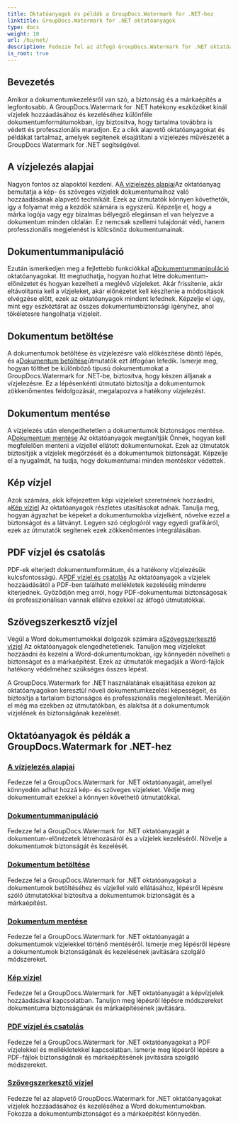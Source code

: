 ```yaml
---
title: Oktatóanyagok és példák a GroupDocs.Watermark for .NET-hez
linktitle: GroupDocs.Watermark for .NET oktatóanyagok
type: docs
weight: 10
url: /hu/net/
description: Fedezze fel az átfogó GroupDocs.Watermark for .NET oktatóanyagokat. Ismerje meg a vízjelek hozzáadását, kezelését és biztonságossá tételét különféle dokumentumformátumokban a lépésenkénti útmutatók segítségével.
is_root: true
---
```

## Bevezetés

Amikor a dokumentumkezelésről van szó, a biztonság és a márkaépítés a legfontosabb. A GroupDocs.Watermark for .NET hatékony eszközöket kínál vízjelek hozzáadásához és kezeléséhez különféle dokumentumformátumokban, így biztosítva, hogy tartalma továbbra is védett és professzionális maradjon. Ez a cikk alapvető oktatóanyagokat és példákat tartalmaz, amelyek segítenek elsajátítani a vízjelezés művészetét a GroupDocs Watermark for .NET segítségével.

## A vízjelezés alapjai

 Nagyon fontos az alapoktól kezdeni. A[A vízjelezés alapjai](./watermarking-basics/)Az oktatóanyag bemutatja a kép- és szöveges vízjelek dokumentumaihoz való hozzáadásának alapvető technikáit. Ezek az útmutatók könnyen követhetők, így a folyamat még a kezdők számára is egyszerű. Képzelje el, hogy a márka logója vagy egy bizalmas bélyegző elegánsan el van helyezve a dokumentum minden oldalán. Ez nemcsak szellemi tulajdonát védi, hanem professzionális megjelenést is kölcsönöz dokumentumainak.

## Dokumentummanipuláció

 Ezután ismerkedjen meg a fejlettebb funkciókkal a[Dokumentummanipuláció](./document-manipulation/) oktatóanyagokat. Itt megtudhatja, hogyan hozhat létre dokumentum-előnézetet és hogyan kezelheti a meglévő vízjeleket. Akár frissítenie, akár eltávolítania kell a vízjeleket, akár előnézetet kell készítenie a módosítások elvégzése előtt, ezek az oktatóanyagok mindent lefednek. Képzelje el úgy, mint egy eszköztárat az összes dokumentumbiztonsági igényhez, ahol tökéletesre hangolhatja vízjeleit.

## Dokumentum betöltése

 A dokumentumok betöltése és vízjelezésre való előkészítése döntő lépés, és a[Dokumentum betöltése](./document-loadings/)útmutatók ezt átfogóan lefedik. Ismerje meg, hogyan tölthet be különböző típusú dokumentumokat a GroupDocs.Watermark for .NET-be, biztosítva, hogy készen álljanak a vízjelezésre. Ez a lépésenkénti útmutató biztosítja a dokumentumok zökkenőmentes feldolgozását, megalapozva a hatékony vízjelezést.

## Dokumentum mentése

 A vízjelezés után elengedhetetlen a dokumentumok biztonságos mentése. A[Dokumentum mentése](./document-savings/) Az oktatóanyagok megtanítják Önnek, hogyan kell megfelelően menteni a vízjellel ellátott dokumentumokat. Ezek az útmutatók biztosítják a vízjelek megőrzését és a dokumentumok biztonságát. Képzelje el a nyugalmát, ha tudja, hogy dokumentumai minden mentéskor védettek.

## Kép vízjel

 Azok számára, akik kifejezetten képi vízjeleket szeretnének hozzáadni, a[Kép vízjel](./image-watermarkings/) Az oktatóanyagok részletes utasításokat adnak. Tanulja meg, hogyan ágyazhat be képeket a dokumentumokba vízjelként, növelve ezzel a biztonságot és a látványt. Legyen szó céglogóról vagy egyedi grafikáról, ezek az útmutatók segítenek ezek zökkenőmentes integrálásában.

## PDF vízjel és csatolás

 PDF-ek elterjedt dokumentumformátum, és a hatékony vízjelezésük kulcsfontosságú. A[PDF vízjel és csatolás](./pdf-watermarking-attachments/) Az oktatóanyagok a vízjelek hozzáadásától a PDF-ben található mellékletek kezeléséig mindenre kiterjednek. Győződjön meg arról, hogy PDF-dokumentumai biztonságosak és professzionálisan vannak ellátva ezekkel az átfogó útmutatókkal.

## Szövegszerkesztő vízjel

 Végül a Word dokumentumokkal dolgozók számára a[Szövegszerkesztő vízjel](./word-processing-watermarkings/) Az oktatóanyagok elengedhetetlenek. Tanuljon meg vízjeleket hozzáadni és kezelni a Word-dokumentumokban, így könnyedén növelheti a biztonságot és a márkaépítést. Ezek az útmutatók megadják a Word-fájlok hatékony védelméhez szükséges összes lépést.

A GroupDocs.Watermark for .NET használatának elsajátítása ezeken az oktatóanyagokon keresztül növeli dokumentumkezelési képességeit, és biztosítja a tartalom biztonságos és professzionális megjelenítését. Merüljön el még ma ezekben az útmutatókban, és alakítsa át a dokumentumok vízjelének és biztonságának kezelését.
## Oktatóanyagok és példák a GroupDocs.Watermark for .NET-hez 
### [A vízjelezés alapjai](./watermarking-basics/)
Fedezze fel a GroupDocs.Watermark for .NET oktatóanyagát, amellyel könnyedén adhat hozzá kép- és szöveges vízjeleket. Védje meg dokumentumait ezekkel a könnyen követhető útmutatókkal.
### [Dokumentummanipuláció](./document-manipulation/)
Fedezze fel a GroupDocs.Watermark for .NET oktatóanyagát a dokumentum-előnézetek létrehozásáról és a vízjelek kezeléséről. Növelje a dokumentumok biztonságát és kezelését.
### [Dokumentum betöltése](./document-loadings/)
Fedezze fel a GroupDocs.Watermark for .NET oktatóanyagokat a dokumentumok betöltéséhez és vízjellel való ellátásához, lépésről lépésre szóló útmutatókkal biztosítva a dokumentumok biztonságát és a márkaépítést.
### [Dokumentum mentése](./document-savings/)
Fedezze fel a GroupDocs.Watermark for .NET oktatóanyagát a dokumentumok vízjelekkel történő mentéséről. Ismerje meg lépésről lépésre a dokumentumok biztonságának és kezelésének javítására szolgáló módszereket.
### [Kép vízjel](./image-watermarkings/)
Fedezze fel a GroupDocs.Watermark for .NET oktatóanyagát a képvízjelek hozzáadásával kapcsolatban. Tanuljon meg lépésről lépésre módszereket dokumentuma biztonságának és márkaépítésének javítására.
### [PDF vízjel és csatolás](./pdf-watermarking-attachments/)
Fedezze fel a GroupDocs.Watermark for .NET oktatóanyagokat a PDF vízjelekkel és mellékletekkel kapcsolatban. Ismerje meg lépésről lépésre a PDF-fájlok biztonságának és márkaépítésének javítására szolgáló módszereket.
### [Szövegszerkesztő vízjel](./word-processing-watermarkings/)
Fedezze fel az alapvető GroupDocs.Watermark for .NET oktatóanyagokat vízjelek hozzáadásához és kezeléséhez a Word dokumentumokban. Fokozza a dokumentumbiztonságot és a márkaépítést könnyedén.
